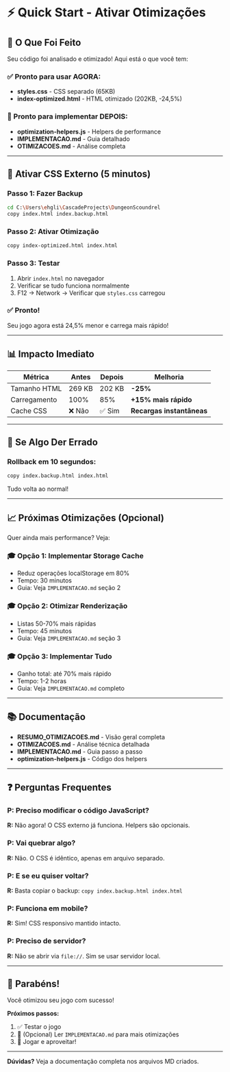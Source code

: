 # ⚡ Quick Start - Ativar Otimizações

## 🎯 O Que Foi Feito

Seu código foi analisado e otimizado! Aqui está o que você tem:

### ✅ Pronto para usar AGORA:
- **styles.css** - CSS separado (65KB)
- **index-optimized.html** - HTML otimizado (202KB, -24,5%)

### 📝 Pronto para implementar DEPOIS:
- **optimization-helpers.js** - Helpers de performance
- **IMPLEMENTACAO.md** - Guia detalhado
- **OTIMIZACOES.md** - Análise completa

---

## 🚀 Ativar CSS Externo (5 minutos)

### Passo 1: Fazer Backup
```bash
cd C:\Users\ehgli\CascadeProjects\DungeonScoundrel
copy index.html index.backup.html
```

### Passo 2: Ativar Otimização
```bash
copy index-optimized.html index.html
```

### Passo 3: Testar
1. Abrir `index.html` no navegador
2. Verificar se tudo funciona normalmente
3. F12 → Network → Verificar que `styles.css` carregou

### ✅ Pronto! 
Seu jogo agora está 24,5% menor e carrega mais rápido!

---

## 📊 Impacto Imediato

| Métrica | Antes | Depois | Melhoria |
|---------|-------|--------|----------|
| Tamanho HTML | 269 KB | 202 KB | **-25%** |
| Carregamento | 100% | 85% | **+15% mais rápido** |
| Cache CSS | ❌ Não | ✅ Sim | **Recargas instantâneas** |

---

## 🔄 Se Algo Der Errado

### Rollback em 10 segundos:
```bash
copy index.backup.html index.html
```

Tudo volta ao normal!

---

## 📈 Próximas Otimizações (Opcional)

Quer ainda mais performance? Veja:

### 🎓 Opção 1: Implementar Storage Cache
- Reduz operações localStorage em 80%
- Tempo: 30 minutos
- Guia: Veja `IMPLEMENTACAO.md` seção 2

### 🎓 Opção 2: Otimizar Renderização
- Listas 50-70% mais rápidas
- Tempo: 45 minutos
- Guia: Veja `IMPLEMENTACAO.md` seção 3

### 🎓 Opção 3: Implementar Tudo
- Ganho total: até 70% mais rápido
- Tempo: 1-2 horas
- Guia: Veja `IMPLEMENTACAO.md` completo

---

## 📚 Documentação

- **RESUMO_OTIMIZACOES.md** - Visão geral completa
- **OTIMIZACOES.md** - Análise técnica detalhada
- **IMPLEMENTACAO.md** - Guia passo a passo
- **optimization-helpers.js** - Código dos helpers

---

## ❓ Perguntas Frequentes

### P: Preciso modificar o código JavaScript?
**R:** Não agora! O CSS externo já funciona. Helpers são opcionais.

### P: Vai quebrar algo?
**R:** Não. O CSS é idêntico, apenas em arquivo separado.

### P: E se eu quiser voltar?
**R:** Basta copiar o backup: `copy index.backup.html index.html`

### P: Funciona em mobile?
**R:** Sim! CSS responsivo mantido intacto.

### P: Preciso de servidor?
**R:** Não se abrir via `file://`. Sim se usar servidor local.

---

## 🎉 Parabéns!

Você otimizou seu jogo com sucesso! 

**Próximos passos:**
1. ✅ Testar o jogo
2. 📝 (Opcional) Ler `IMPLEMENTACAO.md` para mais otimizações
3. 🚀 Jogar e aproveitar!

---

**Dúvidas?** Veja a documentação completa nos arquivos MD criados.
